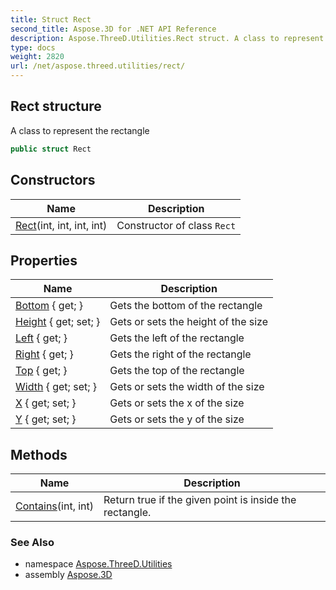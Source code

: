 ```yaml
---
title: Struct Rect
second_title: Aspose.3D for .NET API Reference
description: Aspose.ThreeD.Utilities.Rect struct. A class to represent the rectangle
type: docs
weight: 2820
url: /net/aspose.threed.utilities/rect/
---
```

## Rect structure

A class to represent the rectangle

```csharp
public struct Rect
```

## Constructors

| Name | Description |
| --- | --- |
| [Rect](rect/)(int, int, int, int) | Constructor of class `Rect` |

## Properties

| Name | Description |
| --- | --- |
| [Bottom](../../aspose.threed.utilities/rect/bottom/) { get; } | Gets the bottom of the rectangle |
| [Height](../../aspose.threed.utilities/rect/height/) { get; set; } | Gets or sets the height of the size |
| [Left](../../aspose.threed.utilities/rect/left/) { get; } | Gets the left of the rectangle |
| [Right](../../aspose.threed.utilities/rect/right/) { get; } | Gets the right of the rectangle |
| [Top](../../aspose.threed.utilities/rect/top/) { get; } | Gets the top of the rectangle |
| [Width](../../aspose.threed.utilities/rect/width/) { get; set; } | Gets or sets the width of the size |
| [X](../../aspose.threed.utilities/rect/x/) { get; set; } | Gets or sets the x of the size |
| [Y](../../aspose.threed.utilities/rect/y/) { get; set; } | Gets or sets the y of the size |

## Methods

| Name | Description |
| --- | --- |
| [Contains](../../aspose.threed.utilities/rect/contains/)(int, int) | Return true if the given point is inside the rectangle. |

### See Also

* namespace [Aspose.ThreeD.Utilities](../../aspose.threed.utilities/)
* assembly [Aspose.3D](../../)


